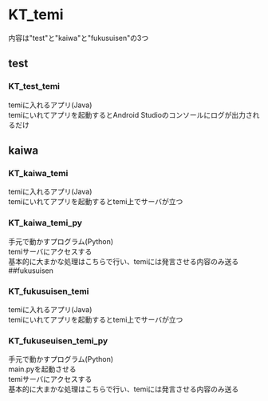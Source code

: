 # KT_temi
内容は"test"と"kaiwa"と"fukusuisen"の3つ
## test
### KT_test_temi
temiに入れるアプリ(Java)  
temiにいれてアプリを起動するとAndroid Studioのコンソールにログが出力されるだけ
## kaiwa
### KT_kaiwa_temi
temiに入れるアプリ(Java)  
temiにいれてアプリを起動するとtemi上でサーバが立つ
### KT_kaiwa_temi_py
手元で動かすプログラム(Python)   
temiサーバにアクセスする  
基本的に大まかな処理はこちらで行い、temiには発言させる内容のみ送る
##fukusuisen
### KT_fukusuisen_temi
temiに入れるアプリ(Java)  
temiにいれてアプリを起動するとtemi上でサーバが立つ
### KT_fukuseuisen_temi_py
手元で動かすプログラム(Python)   
main.pyを起動させる  
temiサーバにアクセスする  
基本的に大まかな処理はこちらで行い、temiには発言させる内容のみ送る